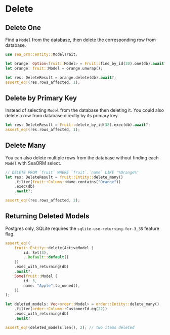 # Delete

## Delete One

Find a `Model` from the database, then delete the corresponding row from database.

```rust
use sea_orm::entity::ModelTrait;

let orange: Option<fruit::Model> = Fruit::find_by_id(30).one(db).await?;
let orange: fruit::Model = orange.unwrap();

let res: DeleteResult = orange.delete(db).await?;
assert_eq!(res.rows_affected, 1);
```

## Delete by Primary Key

Instead of selecting `Model` from the database then deleting it. You could also delete a row from database directly by its primary key.

```rust
let res: DeleteResult = Fruit::delete_by_id(38).exec(db).await?;
assert_eq!(res.rows_affected, 1);
```

## Delete Many

You can also delete multiple rows from the database without finding each `Model` with SeaORM select.

```rust
// DELETE FROM `fruit` WHERE `fruit`.`name` LIKE '%Orange%'
let res: DeleteResult = fruit::Entity::delete_many()
    .filter(fruit::Column::Name.contains("Orange"))
    .exec(db)
    .await?;

assert_eq!(res.rows_affected, 2);
```

## Returning Deleted Models

Postgres only, SQLite requires the `sqlite-use-returning-for-3_35` feature flag.

```rust
assert_eq!(
    fruit::Entity::delete(ActiveModel {
        id: Set(3),
        ..Default::default()
    })
    .exec_with_returning(db)
    .await?,
    Some(fruit::Model {
        id: 3,
        name: "Apple".to_owned(),
    })
);
```

```rust
let deleted_models: Vec<order::Model> = order::Entity::delete_many()
    .filter(order::Column::CustomerId.eq(22))
    .exec_with_returning(db)
    .await?

assert_eq!(deleted_models.len(), 2); // two items deleted
```